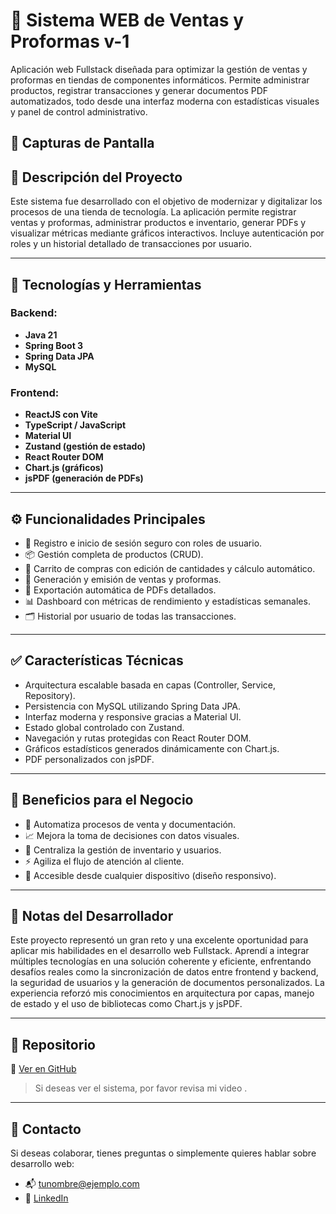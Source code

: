 
# 💼 Sistema WEB de Ventas y Proformas v-1

Aplicación web Fullstack diseñada para optimizar la gestión de ventas y proformas en tiendas de componentes informáticos. Permite administrar productos, registrar transacciones y generar documentos PDF automatizados, todo desde una interfaz moderna con estadísticas visuales y panel de control administrativo.

## 📸 Capturas de Pantalla


## 🧠 Descripción del Proyecto

Este sistema fue desarrollado con el objetivo de modernizar y digitalizar los procesos de una tienda de tecnología. La aplicación permite registrar ventas y proformas, administrar productos e inventario, generar PDFs y visualizar métricas mediante gráficos interactivos. Incluye autenticación por roles y un historial detallado de transacciones por usuario.

---

## 🚀 Tecnologías y Herramientas

### Backend:
- **Java 21**
- **Spring Boot 3**
- **Spring Data JPA**
- **MySQL**

### Frontend:
- **ReactJS con Vite**
- **TypeScript / JavaScript**
- **Material UI**
- **Zustand (gestión de estado)**
- **React Router DOM**
- **Chart.js (gráficos)**
- **jsPDF (generación de PDFs)**

---

## ⚙️ Funcionalidades Principales

- 🔐 Registro e inicio de sesión seguro con roles de usuario.
- 📦 Gestión completa de productos (CRUD).
- 🛒 Carrito de compras con edición de cantidades y cálculo automático.
- 🧾 Generación y emisión de ventas y proformas.
- 📄 Exportación automática de PDFs detallados.
- 📊 Dashboard con métricas de rendimiento y estadísticas semanales.
- 🗂 Historial por usuario de todas las transacciones.

---

## ✅ Características Técnicas

- Arquitectura escalable basada en capas (Controller, Service, Repository).
- Persistencia con MySQL utilizando Spring Data JPA.
- Interfaz moderna y responsive gracias a Material UI.
- Estado global controlado con Zustand.
- Navegación y rutas protegidas con React Router DOM.
- Gráficos estadísticos generados dinámicamente con Chart.js.
- PDF personalizados con jsPDF.

---

## 🎯 Beneficios para el Negocio

- 🔄 Automatiza procesos de venta y documentación.
- 📈 Mejora la toma de decisiones con datos visuales.
- 🧘 Centraliza la gestión de inventario y usuarios.
- ⚡ Agiliza el flujo de atención al cliente.
- 📱 Accesible desde cualquier dispositivo (diseño responsivo).

---

## 📌 Notas del Desarrollador

Este proyecto representó un gran reto y una excelente oportunidad para aplicar mis habilidades en el desarrollo web Fullstack. Aprendí a integrar múltiples tecnologías en una solución coherente y eficiente, enfrentando desafíos reales como la sincronización de datos entre frontend y backend, la seguridad de usuarios y la generación de documentos personalizados. La experiencia reforzó mis conocimientos en arquitectura por capas, manejo de estado y el uso de bibliotecas como Chart.js y jsPDF.

---

## 📂 Repositorio

🔗 [Ver en GitHub](https://github.com/notNamn/Tienda-Virtual-V1.git)

> Si deseas ver el sistema, por favor revisa mi video .

---

## 📧 Contacto

Si deseas colaborar, tienes preguntas o simplemente quieres hablar sobre desarrollo web:

- 📬 tunombre@ejemplo.com
- 💼 [LinkedIn](https://www.linkedin.com/in/tunombre/)

